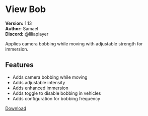 # View Bob

**Version:** 1.13  
**Author:** Samael  
**Discord:** @liliaplayer  

Applies camera bobbing while moving with adjustable strength for immersion.

## Features

- Adds camera bobbing while moving
- Adds adjustable intensity
- Adds enhanced immersion
- Adds toggle to disable bobbing in vehicles
- Adds configuration for bobbing frequency

[Download](https://github.com/LiliaFramework/Modules/raw/refs/heads/gh-pages/viewbob.zip)

